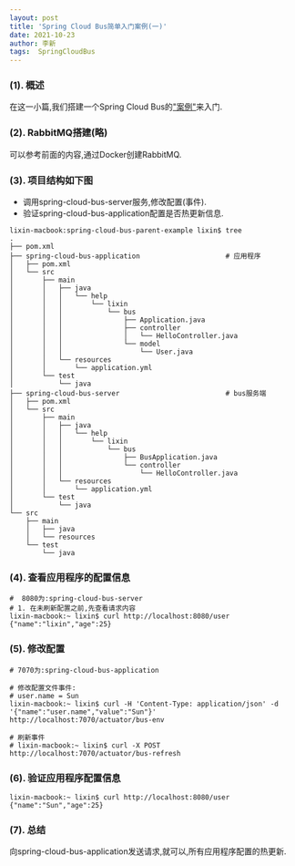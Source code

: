 ```yaml
---
layout: post
title: 'Spring Cloud Bus简单入门案例(一)' 
date: 2021-10-23
author: 李新
tags:  SpringCloudBus
---
```


### (1). 概述
在这一小篇,我们搭建一个Spring Cloud Bus的["案例"](/assets/spring-cloud-bus/spring-cloud-bus-parent-example.zip)来入门.

### (2). RabbitMQ搭建(略)
可以参考前面的内容,通过Docker创建RabbitMQ.   

### (3). 项目结构如下图
+ 调用spring-cloud-bus-server服务,修改配置(事件).       
+ 验证spring-cloud-bus-application配置是否热更新信息.   

```
lixin-macbook:spring-cloud-bus-parent-example lixin$ tree 
.
├── pom.xml
├── spring-cloud-bus-application                     # 应用程序
│   ├── pom.xml
│   └── src
│       ├── main
│       │   ├── java
│       │   │   └── help
│       │   │       └── lixin
│       │   │           └── bus
│       │   │               ├── Application.java
│       │   │               ├── controller
│       │   │               │   └── HelloController.java
│       │   │               └── model
│       │   │                   └── User.java
│       │   └── resources
│       │       └── application.yml
│       └── test
│           └── java
├── spring-cloud-bus-server                          # bus服务端
│   ├── pom.xml
│   └── src
│       ├── main
│       │   ├── java
│       │   │   └── help
│       │   │       └── lixin
│       │   │           └── bus
│       │   │               ├── BusApplication.java
│       │   │               └── controller
│       │   │                   └── HelloController.java
│       │   └── resources
│       │       └── application.yml
│       └── test
│           └── java
└── src
    ├── main
    │   ├── java
    │   └── resources
    └── test
        └── java
```
### (4). 查看应用程序的配置信息
```
#  8080为:spring-cloud-bus-server
# 1. 在未刷新配置之前,先查看请求内容
lixin-macbook:~ lixin$ curl http://localhost:8080/user
{"name":"lixin","age":25}
```
### (5). 修改配置
```
# 7070为:spring-cloud-bus-application

# 修改配置文件事件:
# user.name = Sun
lixin-macbook:~ lixin$ curl -H 'Content-Type: application/json' -d '{"name":"user.name","value":"Sun"}'   http://localhost:7070/actuator/bus-env

# 刷新事件
# lixin-macbook:~ lixin$ curl -X POST http://localhost:7070/actuator/bus-refresh
```
### (6). 验证应用程序配置信息
```
lixin-macbook:~ lixin$ curl http://localhost:8080/user
{"name":"Sun","age":25}
```
### (7). 总结
向spring-cloud-bus-application发送请求,就可以,所有应用程序配置的热更新.   
